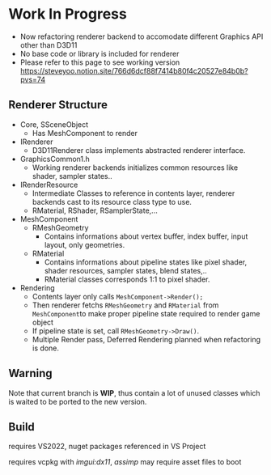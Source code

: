 # Work In Progress
- Now refactoring renderer backend to accomodate different Graphics API other than D3D11
- No base code or library is included for renderer
- Please refer to this page to see working version https://steveyoo.notion.site/766d6dcf88f7414b80f4c20527e84b0b?pvs=74

## Renderer Structure
- Core, SSceneObject
	- Has MeshComponent to render
- IRenderer
	- D3D11Renderer class implements abstracted renderer interface.
- GraphicsCommon1.h
	- Working renderer backends initializes common resources like shader, sampler states..
- IRenderResource
	- Intermediate Classes to reference in contents layer, renderer backends cast to its resource class type to use.
	- RMaterial, RShader, RSamplerState,...
- MeshComponent
	- RMeshGeometry
		- Contains informations about vertex buffer, index buffer, input layout, only geometries.
	- RMaterial
		- Contains informations about pipeline states like pixel shader, shader resources, sampler states, blend states,.. 
		- RMaterial classes corresponds 1:1 to pixel shader.
- Rendering
	- Contents layer only calls ``MeshComponent->Render();``
	- Then renderer fetchs `RMeshGeometry` and `RMaterial` from `MeshComponent`to make proper pipeline state required to render game object
	- If pipeline state is set, call `RMeshGeometry->Draw()`.
	- Multiple Render pass, Deferred Rendering planned when refactoring is done.

## Warning
Note that current branch is __WIP__, thus contain a lot of unused classes which is waited to be ported to the new version.

## Build
requires VS2022, nuget packages referenced in VS Project

requires vcpkg with _imgui:dx11_, _assimp_
may require asset files to boot